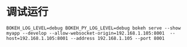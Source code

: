 # 调试运行

    BOKEH_LOG_LEVEL=debug BOKEH_PY_LOG_LEVEL=debug bokeh serve --show myapp --develop --allow-websocket-origin=192.168.1.105:8001  --host=192.168.1.105:8001 --address 192.168.1.105 --port 8001
